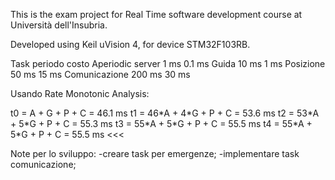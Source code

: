 This is the exam project for Real Time software development course at Università dell'Insubria.

Developed using Keil uVision 4, for device STM32F103RB.

Task				periodo		costo
Aperiodic server	1 ms		0.1 ms
Guida				10 ms		1 ms
Posizione			50 ms		15 ms
Comunicazione		200 ms		30 ms

Usando Rate Monotonic Analysis:

t0 = A + G + P + C = 46.1 ms
t1 = 46\*A + 4\*G + P + C = 53.6 ms 
t2 = 53\*A + 5\*G + P + C = 55.3 ms
t3 = 55\*A + 5\*G + P + C = 55.5 ms
t4 = 55\*A + 5\*G + P + C = 55.5 ms <<<


Note per lo sviluppo:
-creare task per emergenze;
-implementare task comunicazione;